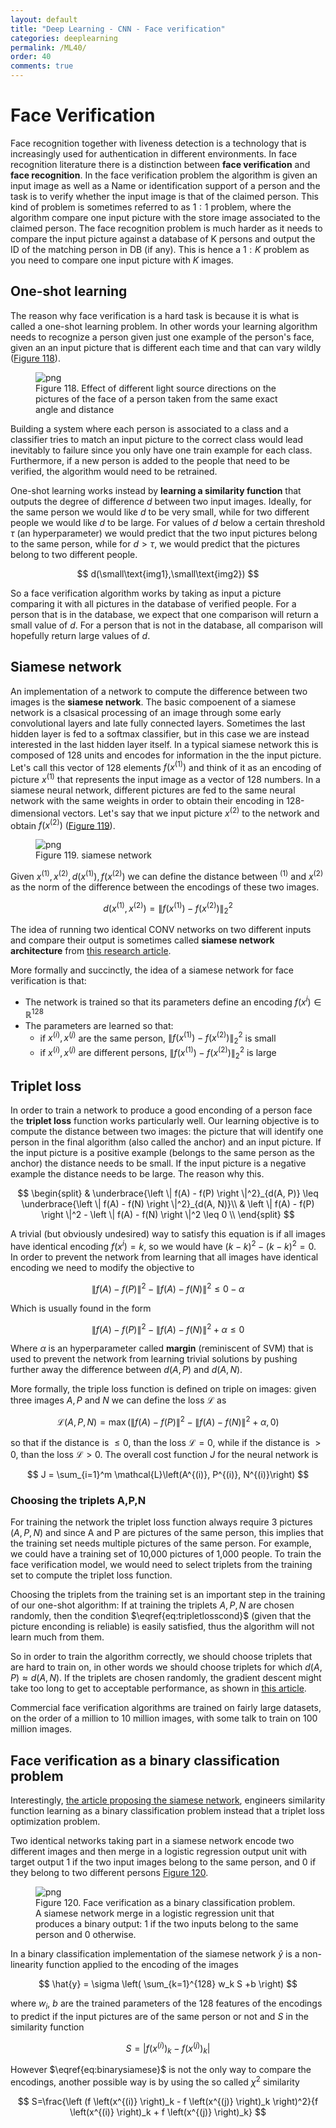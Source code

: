 ```yaml
---
layout: default
title: "Deep Learning - CNN - Face verification"
categories: deeplearning
permalink: /ML40/
order: 40
comments: true
---
```


# Face Verification
Face recognition together with liveness detection is a technology that is increasingly used for authentication in different environments. In face recognition literature there is a distinction between **face verification** and **face recognition**. In the face verification problem the algorithm is given an input image as well as a Name or identification support of a person and the task is to verify whether the input image is that of the claimed person. This kind of problem is sometimes referred to as $1:1$ problem, where the algorithm compare one input picture with the store image associated to the claimed person. The face recognition problem is much harder as it needs to compare the input picture against a database of K persons and output the ID of the matching person in DB (if any). This is hence a $1:K$ problem as you need to compare one input picture with $K$ images.

## One-shot learning
The reason why face verification is a hard task is because it is what is called a one-shot learning problem. In other words your learning algorithm needs to recognize a person given just one example of the person's face, given an an input picture that is different each time and that can vary wildly (<a href="#fig:lightcond">Figure 118</a>).


<figure id="fig:lightcond">
    <img src="{{site.baseurl}}/pages/./data/img/lightconditions.png" alt="png">
    <figcaption>Figure 118. Effect of different light source directions on the pictures of the face of a person taken from the same exact angle and distance</figcaption>
</figure>

Building a system where each person is associated to a class and a classifier tries to match an input picture to the correct class would lead inevitably to failure since you only have one train example for each class. Furthermore, if a new person is added to the people that need to be verified, the algorithm would need to be retrained.

One-shot learning works instead by **learning a similarity function** that outputs the degree of difference $d$ between two input images. Ideally, for the same person we would like $d$ to be very small, while for two different people we would like $d$ to be large. For values of $d$ below a certain threshold $\tau$ (an hyperparameter) we would predict that the two input pictures belong to the same person, while for $d > \tau$, we would predict that the pictures belong to two different people.

$$
d(\small\text{img1},\small\text{img2})
$$

So a face verification algorithm works by taking as input a picture comparing it with all pictures in the database of verified people. For a person that is in the database, we expect that one comparison will return a small value of $d$. For a person that is not in the database, all comparison will hopefully return large values of $d$.

## Siamese network
An implementation of a network to compute the difference between two images is the **siamese network**. The basic compoenent of a siamese network is a clsasical processing of an image through some early convolutional layers and late fully connected layers. Sometimes the last hidden layer is fed to a softmax classifier, but in this case we are instead interested in the last hidden layer itself. In a typical siamese network this is composed of 128 units and encodes for information in the the input picture. Let's call this vector of 128 elements $f(x^{(1)})$ and think of it as an encoding of picture $x^{(1)}$ that represents the input image as a vector of 128 numbers. In a siamese neural network, different pictures are fed to the same neural network with the same weights in order to obtain their encoding in 128-dimensional vectors. Let's say that we input picture $x^{(2)}$ to the network and obtain $f(x^{(2)})$ (<a href="#fig:siamesenet">Figure 119</a>).


    

<figure id="fig:siamesenet">
    <img src="{{site.baseurl}}/pages/ML-40-DeepLearningCNN8_files/ML-40-DeepLearningCNN8_3_0.svg" alt="png">
    <figcaption>Figure 119. siamese network</figcaption>
</figure>

Given $x^{(1)}, x^{(2)}, d(x^{(1)}), f(x^{(2)})$ we can define the distance between $^{(1)}$ and $x^{(2)}$ as the norm of the difference between the encodings of these two images.

$$
d(x^{(1)}, x^{(2)})=\left \| f(x^{(1)}) - f(x^{(2)})  \right \|_2^2
$$

The idea of running two identical CONV networks on two different inputs and compare their output is sometimes called **siamese network architecture** from [this research article](https://www.cv-foundation.org/openaccess/content_cvpr_2014/papers/Taigman_DeepFace_Closing_the_2014_CVPR_paper.pdf).

More formally and succinctly, the idea of a siamese network for face verification is that:

* The network is trained so that its parameters define an encoding $f(x^{i}) \in \mathbb{R}^{128}$
* The parameters are learned so that:
    * if $x^{(i)},x^{(j)}$ are the same person, $\left \| f(x^{(1)}) - f(x^{(2)})  \right \|_2^2$ is small
    * if $x^{(i)},x^{(j)}$ are different persons, $\left \| f(x^{(1)}) - f(x^{(2)})  \right \|_2^2$ is large

## Triplet loss
In order to train a network to produce a good enconding of a person face the **triplet loss** function works particularly well. Our learning objective is to compute the distance between two images: the picture that will identify one person in the final algorithm (also called the anchor) and an input picture. If the input picture is a positive example (belongs to the same person as the anchor) the distance needs to be small. If the input picture is a negative example the distance needs to be large. The reason why this.

$$
\begin{split}
& \underbrace{\left \| f(A) - f(P)  \right \|^2}_{d(A, P)} \leq \underbrace{\left \| f(A) - f(N)  \right \|^2}_{d(A, N)}\\
& \left \| f(A) - f(P)  \right \|^2 - \left \| f(A) - f(N)  \right \|^2 \leq 0 \\
\end{split}
$$

A trivial (but obviously undesired) way to satisfy this equation is if all images have identical encoding $f(x^{i})=k$, so we would have $(k-k)^2-(k-k)^2=0$. In order to prevent the network from learning that all images have identical encoding we need to modify the objective to

$$
 \left \| f(A) - f(P)  \right \|^2 - \left \| f(A) - f(N)  \right \|^2 \leq 0 - \alpha
$$

Which is usually found in the form

$$
\begin{equation}
 \left \| f(A) - f(P)  \right \|^2 - \left \| f(A) - f(N)  \right \|^2 + \alpha \leq 0 
\end{equation}
\label{eq:tripletlosscond} \tag{1}
$$

Where $\alpha$ is an hyperparameter called **margin** (reminiscent of SVM) that is used to prevent the network from learning trivial solutions by pushing further away the difference between $d(A,P)$ and $d(A,N)$.

More formally, the triple loss function is defined on triple on images: given three images $A, P$ and $N$ we can define the loss $\mathcal{L}$ as


$$
\mathcal{L}(A, P, N) = \max \left(\left \| f(A) - f(P)  \right \|^2 - \left \| f(A) - f(N)  \right \|^2 + \alpha, 0 \right)
$$

so that if the distance is $\leq 0$, than the loss $\mathcal{L}=0$, while if the distance is $> 0$, than the loss $\mathcal{L}>0$. The overall cost function $J$ for the neural network is 

$$
J = \sum_{i=1}^m \mathcal{L}\left(A^{(i)}, P^{(i)}, N^{(i)}\right)
$$

### Choosing the triplets A,P,N
For training the network the triplet loss function always require 3 pictures ($A, P, N$) and since A and P are pictures of the same person, this implies that the training set needs multiple pictures of the same person. For example, we could have a training set of 10,000 pictures of 1,000 people. To train the face verification model, we would need to select triplets from the training set to compute the triplet loss function.

Choosing the triplets from the training set is an important step in the training of our one-shot algorithm: If at training the triplets $A,P,N$ are chosen randomly, then the condition $\eqref{eq:tripletlosscond}$ (given that the picture enconding is reliable) is easily satisfied, thus the algorithm will not learn much from them. 

So in order to train the algorithm correctly, we should choose triplets that are hard to train on, in other words we should choose triplets for which $d(A, P) \approx d(A, N)$. If the triplets are chosen randomly, the gradient descent might take too long to get to acceptable performance, as shown in [this article](https://arxiv.org/abs/1503.03832).

Commercial face verification algorithms are trained on fairly large datasets, on the order of a million to 10 million images, with some talk to train on 100 million images.

## Face verification as a binary classification problem
Interestingly, [the article proposing the siamese network](https://www.cv-foundation.org/openaccess/content_cvpr_2014/papers/Taigman_DeepFace_Closing_the_2014_CVPR_paper.pdf), engineers similarity function learning as a binary classification problem instead that a triplet loss optimization problem.

Two identical networks taking part in a siamese network encode two different images and then merge in a logistic regression output unit with target output 1 if the two input images belong to the same person, and 0 if they belong to two different persons <a href="#fig:faceverbin">Figure 120</a>.


    

<figure id="fig:faceverbin">
    <img src="{{site.baseurl}}/pages/ML-40-DeepLearningCNN8_files/ML-40-DeepLearningCNN8_8_0.svg" alt="png">
    <figcaption>Figure 120. Face verification as a binary classification problem. A siamese network merge in a logistic regression unit that produces a binary output: 1 if the two inputs belong to the same person and 0 otherwise.</figcaption>
</figure>

In a binary classification implementation of the siamese network $\hat{y}$ is a non-linearity function applied to the encoding of the images

$$
\hat{y} = \sigma \left( \sum_{k=1}^{128} w_k S  +b \right)
$$

where $w_i$, $b$ are the trained parameters of the 128 features of the encodings to predict if the input pictures are of the same person or not and $S$ in the similarity function

$$
\begin{equation}
S=\left | f \left(x^{(i)} \right)_k - f \left(x^{(j)} \right)_k \right |
\end{equation}
\label{eq:binarysiamese} \tag{2}
$$

However $\eqref{eq:binarysiamese}$ is not the only way to compare the encodings, another possible way is by using the so called $\chi^2$ similarity

$$
S=\frac{\left (f \left(x^{(i)} \right)_k - f \left(x^{(j)} \right)_k \right)^2}{f \left(x^{(i)} \right)_k + f \left(x^{(j)} \right)_k}
$$
